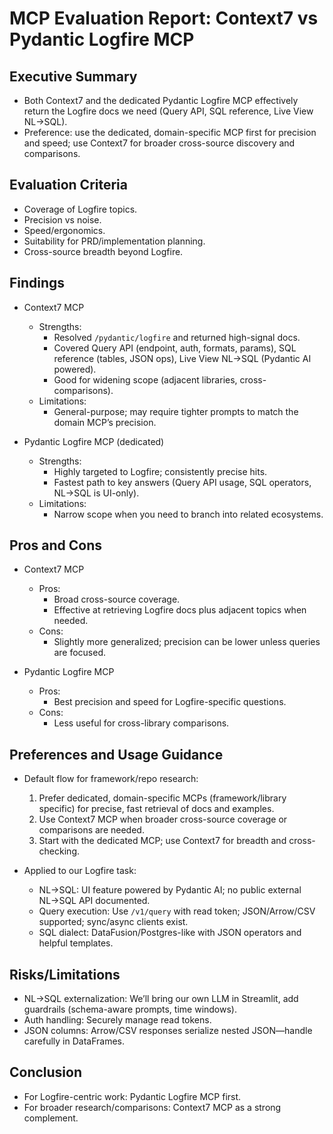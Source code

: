 # MCP Evaluation Report: Context7 vs Pydantic Logfire MCP

## Executive Summary
- Both Context7 and the dedicated Pydantic Logfire MCP effectively return the Logfire docs we need (Query API, SQL reference, Live View NL→SQL).
- Preference: use the dedicated, domain-specific MCP first for precision and speed; use Context7 for broader cross-source discovery and comparisons.

## Evaluation Criteria
- Coverage of Logfire topics.
- Precision vs noise.
- Speed/ergonomics.
- Suitability for PRD/implementation planning.
- Cross-source breadth beyond Logfire.

## Findings
- Context7 MCP
  - Strengths:
    - Resolved `/pydantic/logfire` and returned high-signal docs.
    - Covered Query API (endpoint, auth, formats, params), SQL reference (tables, JSON ops), Live View NL→SQL (Pydantic AI powered).
    - Good for widening scope (adjacent libraries, cross-comparisons).
  - Limitations:
    - General-purpose; may require tighter prompts to match the domain MCP’s precision.

- Pydantic Logfire MCP (dedicated)
  - Strengths:
    - Highly targeted to Logfire; consistently precise hits.
    - Fastest path to key answers (Query API usage, SQL operators, NL→SQL is UI-only).
  - Limitations:
    - Narrow scope when you need to branch into related ecosystems.

## Pros and Cons

- Context7 MCP
  - Pros:
    - Broad cross-source coverage.
    - Effective at retrieving Logfire docs plus adjacent topics when needed.
  - Cons:
    - Slightly more generalized; precision can be lower unless queries are focused.

- Pydantic Logfire MCP
  - Pros:
    - Best precision and speed for Logfire-specific questions.
  - Cons:
    - Less useful for cross-library comparisons.

## Preferences and Usage Guidance
- Default flow for framework/repo research:
  1) Prefer dedicated, domain-specific MCPs (framework/library specific) for precise, fast retrieval of docs and examples.
  2) Use Context7 MCP when broader cross-source coverage or comparisons are needed.
  3) Start with the dedicated MCP; use Context7 for breadth and cross-checking.

- Applied to our Logfire task:
  - NL→SQL: UI feature powered by Pydantic AI; no public external NL→SQL API documented.
  - Query execution: Use `/v1/query` with read token; JSON/Arrow/CSV supported; sync/async clients exist.
  - SQL dialect: DataFusion/Postgres-like with JSON operators and helpful templates.

## Risks/Limitations
- NL→SQL externalization: We’ll bring our own LLM in Streamlit, add guardrails (schema-aware prompts, time windows).
- Auth handling: Securely manage read tokens.
- JSON columns: Arrow/CSV responses serialize nested JSON—handle carefully in DataFrames.

## Conclusion
- For Logfire-centric work: Pydantic Logfire MCP first.
- For broader research/comparisons: Context7 MCP as a strong complement.
